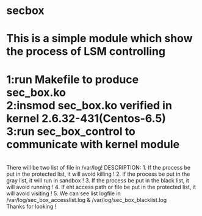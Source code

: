 # secbox</br>   
This is a simple module which show the process of LSM controlling   
===================================================================   
1:run Makefile to produce sec_box.ko   
2:insmod sec_box.ko verified in kernel 2.6.32-431(Centos-6.5)   
3:run sec_box_control to communicate with kernel module   
===================================================================   
</br>
There will be two list of file in /var/log!        
DESCRIPTION:      
1. If the process be put in the protected list, it will avoid killing !      
2. If the process be put in the gray list, it will run in sandbox !       
3. If the process be put in the black list, it will avoid running !       
4. If eht access path or file be put in the protected list, it will avoid visiting !      
5. We can see list logfile in /var/log/sec_box_accesslist.log & /var/log/sec_box_blacklist.log      
</br>   
Thanks for looking !       
